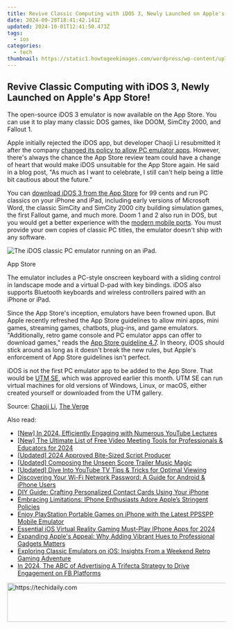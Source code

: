 ```yaml
---
title: Revive Classic Computing with iDOS 3, Newly Launched on Apple's App Store!
date: 2024-09-28T18:41:42.141Z
updated: 2024-10-01T12:41:50.473Z
tags:
  - ios
categories:
  - tech
thumbnail: https://static1.howtogeekimages.com/wordpress/wp-content/uploads/2024/01/53213662234_b235f75631_o.jpg
---
```


## Revive Classic Computing with iDOS 3, Newly Launched on Apple's App Store!

The open-source iDOS 3 emulator is now available on the App Store. You can use it to play many classic DOS games, like DOOM, SimCity 2000, and Fallout 1.

 Apple initially rejected the iDOS app, but developer Chaoji Li resubmitted it after the company [changed its policy to allow PC emulator apps](https://tiktok-videos.techidaily.com/updated-tiktok-broadcast-chrome-android-iphone-techniques/). However, there's always the chance the App Store review team could have a change of heart that would make iDOS unsuitable for the App Store again. He said in a blog post, "As much as I want to celebrate, I still can't help being a little bit cautious about the future."

 You can [download iDOS 3 from the App Store](https://apps.apple.com/app/id1580768213) for 99 cents and run PC classics on your iPhone and iPad, including early versions of Microsoft Word, the classic SimCity and SimCity 2000 city building simulation games, the first Fallout game, and much more. Doom 1 and 2 also run in DOS, but you would get a better experience with the [modern mobile ports](https://apps.apple.com/us/app/doom/id336347946). You must provide your own copies of classic PC titles, the emulator doesn't ship with any software.

![The iDOS classic PC emulator running on an iPad.](https://static1.howtogeekimages.com/wordpress/wp-content/uploads/2024/08/idos-classic-pc-emulator-command-line.png) 

App Store

 The emulator includes a PC-style onscreen keyboard with a sliding control in landscape mode and a virtual D-pad with key bindings. iDOS also supports Bluetooth keyboards and wireless controllers paired with an iPhone or iPad.

 Since the App Store's inception, emulators have been frowned upon. But Apple recently refreshed the App Store guidelines to allow mini apps, mini games, streaming games, chatbots, plug-ins, and game emulators. "Additionally, retro game console and PC emulator apps can offer to download games," reads the [App Store guideline 4.7](https://developer.apple.com/app-store/review/guidelines/#third-party-software). In theory, iDOS should stick around as long as it doesn't break the new rules, but Apple's enforcement of App Store guidelines isn't perfect.

 iDOS is not the first PC emulator app to be added to the App Store. That would be [UTM SE](https://facebook-video-content.techidaily.com/in-2024-insiders-look-at-streaming-content-on-social-media-platforms/), which was approved earlier this month. UTM SE can run virtual machines for old versions of Windows, Linux, or macOS, either created yourself or downloaded from the UTM gallery.

 Source: [Chaoji Li](https://litchie.com/2024/08/idos3-approved), [The Verge](https://www.theverge.com/2024/8/12/24218754/apple-idos-3-app-store-pc-emulator-rule-change)

<ins class="adsbygoogle"
     style="display:block"
     data-ad-format="autorelaxed"
     data-ad-client="ca-pub-7571918770474297"
     data-ad-slot="1223367746"></ins>

<ins class="adsbygoogle"
     style="display:block"
     data-ad-client="ca-pub-7571918770474297"
     data-ad-slot="8358498916"
     data-ad-format="auto"
     data-full-width-responsive="true"></ins>

<span class="atpl-alsoreadstyle">Also read:</span>
<div><ul>
<li><a href="https://youtube-webster.techidaily.com/n-2024-efficiently-engaging-with-numerous-youtube-lectures/"><u>[New] In 2024, Efficiently Engaging with Numerous YouTube Lectures</u></a></li>
<li><a href="https://screen-capture.techidaily.com/new-the-ultimate-list-of-free-video-meeting-tools-for-professionals-and-educators-for-2024/"><u>[New] The Ultimate List of Free Video Meeting Tools for Professionals & Educators for 2024</u></a></li>
<li><a href="https://youtube-tips.techidaily.com/ed-2024-approved-bite-sized-script-producer/"><u>[Updated] 2024 Approved Bite-Sized Script Producer</u></a></li>
<li><a href="https://extra-resources.techidaily.com/updated-composing-the-unseen-score-trailer-music-magic/"><u>[Updated] Composing the Unseen Score Trailer Music Magic</u></a></li>
<li><a href="https://youtube-videos.techidaily.com/updated-dive-into-youtube-tv-tips-and-tricks-for-optimal-viewing/"><u>[Updated] Dive Into YouTube TV Tips & Tricks for Optimal Viewing</u></a></li>
<li><a href="https://os-tips.techidaily.com/discovering-your-wi-fi-network-password-a-guide-for-android-and-iphone-users/"><u>Discovering Your Wi-Fi Network Password: A Guide for Android & iPhone Users</u></a></li>
<li><a href="https://os-tips.techidaily.com/diy-guide-crafting-personalized-contact-cards-using-your-iphone/"><u>DIY Guide: Crafting Personalized Contact Cards Using Your iPhone</u></a></li>
<li><a href="https://os-tips.techidaily.com/embracing-limitations-iphone-enthusiasts-adore-apples-stringent-policies/"><u>Embracing Limitations: IPhone Enthusiasts Adore Apple’s Stringent Policies</u></a></li>
<li><a href="https://os-tips.techidaily.com/enjoy-playstation-portable-games-on-iphone-with-the-latest-ppsspp-mobile-emulator/"><u>Enjoy PlayStation Portable Games on iPhone with the Latest PPSSPP Mobile Emulator</u></a></li>
<li><a href="https://article-helps.techidaily.com/essential-ios-virtual-reality-gaming-must-play-iphone-apps-for-2024/"><u>Essential iOS Virtual Reality Gaming Must-Play IPhone Apps for 2024</u></a></li>
<li><a href="https://os-tips.techidaily.com/expanding-apples-appeal-why-adding-vibrant-hues-to-professional-gadgets-matters/"><u>Expanding Apple's Appeal: Why Adding Vibrant Hues to Professional Gadgets Matters</u></a></li>
<li><a href="https://os-tips.techidaily.com/exploring-classic-emulators-on-ios-insights-from-a-weekend-retro-gaming-adventure/"><u>Exploring Classic Emulators on iOS: Insights From a Weekend Retro Gaming Adventure</u></a></li>
<li><a href="https://facebook-video-content.techidaily.com/in-2024-the-abc-of-advertising-a-trifecta-strategy-to-drive-engagement-on-fb-platforms/"><u>In 2024, The ABC of Advertising A Trifecta Strategy to Drive Engagement on FB Platforms</u></a></li>
</ul></div>

<!-- affiliate ads begin -->
<a href="https://laganoo.pxf.io/c/5597632/1528696/16446" target="_top" id="1528696">
  <img src="//a.impactradius-go.com/display-ad/16446-1528696" border="0" alt="https://techidaily.com" width="728" height="90"/>
</a>
<img height="0" width="0" src="https://laganoo.pxf.io/i/5597632/1528696/16446" style="position:absolute;visibility:hidden;" border="0" />
<!-- affiliate ads end -->

